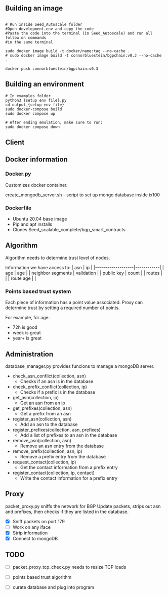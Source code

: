 ## Building an image
```

# Run inside Seed_Autoscale folder
#Open development.env and copy the code
#Paste the code into the terminal (in Seed_Autoscale) and run all follow on commands
#in the same terminal

sudo docker image build -t docker/name:tag --no-cache .
# sudo docker image build -t connorbluestein/bgpchain:v0.3 --no-cache .

docker push connorbluestein/bgpchain:v0.3
```

## Building an environment
```
# In examples folder
python3 {setup env file}.py
cd output_{setup env file}
sudo docker-compose build
sudo docker compose up

# After ending emulation, make sure to run:
sudo docker compose down
```

## Client


## Docker information
### Docker.py
Customizes docker container.

create_mongodb_server.sh - script to set up mongo database inside ix100

### Dockerfile
- Ubuntu 20.04 base image
- Pip and apt installs
- Clones Seed_scalable_complete/bgp_smart_contracts

## Algorithm
Algorithm needs to determine trust level of nodes.

Information we have access to:
| asn               | ip         |
|-------------------|------------|
| age               | age        |
| neighbor segments | validation |
| public key        | count      |
| routes            |            |
| route age         |            |

### Points based trust system
Each piece of information has a point value associated. Proxy can determine trust by setting a required number of points.

For example, for age:
- 72h is good
- week is great
- year+ is great

## Administration
database_manager.py provides funcions to manage a mongoDB server.
- check_asn_conflict(collection, asn)
    - Checks if an asn is in the database
- check_prefix_conflict(collection, ip)
    - Checks if a prefix is in the database
- get_asn(collection, ip)
    - Get an asn from an ip
- get_prefixes(collection, asn)
    - Get a prefix from an asn
- register_asn(collection, asn)
    - Add an asn to the database
- register_prefixes(collection, asn, prefixes)
    - Add a list of prefixes to an asn in the database
- remove_asn(collection, asn)
    - Remove an asn entry from the database
- remove_prefix(collection, asn, ip)
    - Remove a prefix entry from the database
- request_contact(collection, ip)
    - Get the contact information from a prefix entry
- register_contact(collection, ip, contact)
    - Write the contact information for a prefix entry

## Proxy
packet_proxy.py sniffs the network for BGP Update packets, strips out asn and prefixes, then checks if they are listed in the database.

- [x] Sniff packets on port 179
- [ ] Work on any iface
- [x] Strip information
- [x] Connect to mongoDB

## TODO

- [ ] packet_proxy_tcp_check.py needs to resize TCP loads
- [ ] points based trust algorithm
- [ ] curate database and plug into program



